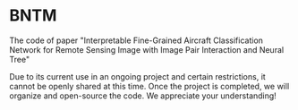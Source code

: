 # BNTM
The code of paper "Interpretable Fine-Grained Aircraft Classification Network for Remote Sensing Image with Image Pair Interaction and Neural Tree"

Due to its current use in an ongoing project and certain restrictions, it cannot be openly shared at this time. Once the project is completed, we will organize and open-source the code. We appreciate your understanding!
